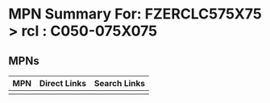 



# MPN Summary For: FZERCLC575X75 > rcl : C050-075X075

## MPNs
  

|MPN|Direct Links|Search Links|
| :--- | :--- | :--- |
||||
